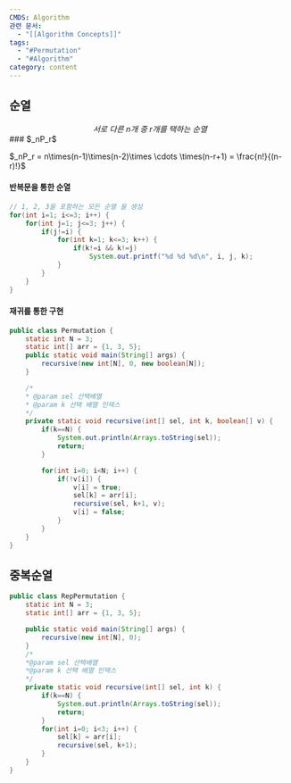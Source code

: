 ```yaml
---
CMDS: Algorithm
관련 문서:
  - "[[Algorithm Concepts]]"
tags:
  - "#Permutation"
  - "#Algorithm"
category: content
---
```

## 순열

<center><i>서로 다른 n개 중 r개를 택하는 순열</i></center>
### $_nP_r$

$_nP_r = n\times(n-1)\times(n-2)\times \cdots \times(n-r+1) = \frac{n!}{(n-r)!}$ 

#### 반복문을 통한 순열
```java
// 1, 2, 3을 포함하는 모든 순열 을 생성
for(int i=1; i<=3; i++) {
	for(int j=1; j<=3; j++) {
		if(j!=i) {
			for(int k=1; k<=3; k++) {
				if(k!=i && k!=j)
					System.out.printf("%d %d %d\n", i, j, k);
			}
		}
	}
}
```
#### 재귀를 통한 구현

```java
public class Permutation {
	static int N = 3;
	static int[] arr = {1, 3, 5};
	public static void main(String[] args) {
		recursive(new int[N], 0, new boolean[N]);
	}

	/*
	* @param sel 선택배열
	* @param k 선택 배열 인덱스
	*/
	private static void recursive(int[] sel, int k, boolean[] v) {
		if(k==N) {
			System.out.println(Arrays.toString(sel));
			return;
		}

		for(int i=0; i<N; i++) {
			if(!v[i]) {
				v[i] = true;
				sel[k] = arr[i];
				recursive(sel, k+1, v);
				v[i] = false;
			}
		}
	}
}
```

## 중복순열


```java
public class RepPermutation {
	static int N = 3;
	static int[] arr = {1, 3, 5};

	public static void main(String[] args) {
		recursive(new int[N], 0);
	}
	/*
	*@param sel 선택배열
	*@param k 선택 배열 인덱스
	*/
	private static void recursive(int[] sel, int k) {
		if(k==N) {
			System.out.println(Arrays.toString(sel));
			return;
		}
		for(int i=0; i<3; i++) {
			sel[k] = arr[i];
			recursive(sel, k+1);
		}
	}
}
```